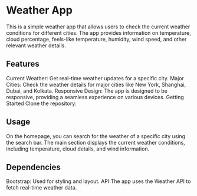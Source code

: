 # Weather App
This is a simple weather app that allows users to check the current weather conditions for different cities. The app provides information on temperature, cloud percentage, feels-like temperature, humidity, wind speed, and other relevant weather details.

## Features
Current Weather: Get real-time weather updates for a specific city.
Major Cities: Check the weather details for major cities like New York, Shanghai, Dubai, and Kolkata.
Responsive Design: The app is designed to be responsive, providing a seamless experience on various devices.
Getting Started
Clone the repository:


## Usage
On the homepage, you can search for the weather of a specific city using the search bar.
The main section displays the current weather conditions, including temperature, cloud details, and wind information.

## Dependencies
Bootstrap: Used for styling and layout.
API:The app uses the Weather API to fetch real-time weather data.


